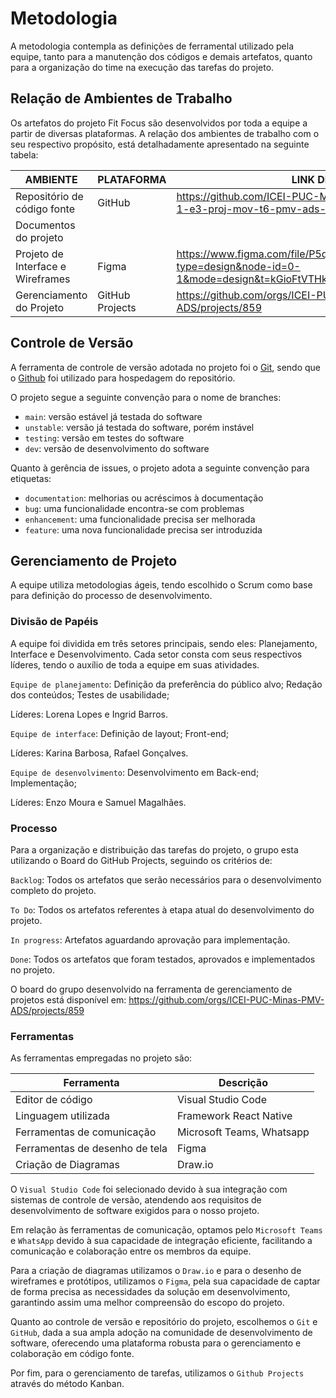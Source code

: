 
# Metodologia

A metodologia contempla as definições de ferramental utilizado pela equipe, tanto para a manutenção dos códigos e demais artefatos, quanto para a organização do time na execução das tarefas do projeto.

## Relação de Ambientes de Trabalho

Os artefatos do projeto Fit Focus são desenvolvidos por toda a equipe a partir de diversas plataformas. A relação dos ambientes de trabalho com o seu respectivo propósito, está detalhadamente apresentado na seguinte tabela:

| AMBIENTE                          | PLATAFORMA      | LINK DE ACESSO                                                                                                                  |
| --------------------------------- | --------------- | ------------------------------------------------------------------------------------------------------------------------------- |
| Repositório de código fonte       | GitHub          | https://github.com/ICEI-PUC-Minas-PMV-ADS/pmv-ads-2024-1-e3-proj-mov-t6-pmv-ads-2024-1-e3-proj-fitfocus |
| Documentos do projeto             |           |        |
| Projeto de Interface e Wireframes | Figma           | https://www.figma.com/file/P5qBH94UsWw7I5iaiJguJ0/FitFocus?type=design&node-id=0-1&mode=design&t=kGioFtVTHkXnIso6-0                   |
| Gerenciamento do Projeto        | GitHub Projects | https://github.com/orgs/ICEI-PUC-Minas-PMV-ADS/projects/859


## Controle de Versão

A ferramenta de controle de versão adotada no projeto foi o
[Git](https://git-scm.com/), sendo que o [Github](https://github.com)
foi utilizado para hospedagem do repositório.

O projeto segue a seguinte convenção para o nome de branches:

- `main`: versão estável já testada do software
- `unstable`: versão já testada do software, porém instável
- `testing`: versão em testes do software
- `dev`: versão de desenvolvimento do software

Quanto à gerência de issues, o projeto adota a seguinte convenção para
etiquetas:

- `documentation`: melhorias ou acréscimos à documentação
- `bug`: uma funcionalidade encontra-se com problemas
- `enhancement`: uma funcionalidade precisa ser melhorada
- `feature`: uma nova funcionalidade precisa ser introduzida

## Gerenciamento de Projeto

A equipe utiliza metodologias ágeis, tendo escolhido o Scrum como base para definição do processo de desenvolvimento.

### Divisão de Papéis

A equipe foi dividida em três setores principais, sendo eles: Planejamento, Interface e Desenvolvimento. Cada setor consta com seus respectivos líderes, tendo o auxílio de toda a equipe em suas atividades.

`Equipe de planejamento`: Definição da preferência do público alvo; Redação dos conteúdos; Testes de usabilidade;

Líderes: Lorena Lopes e Ingrid Barros.

`Equipe de interface`: Definição de layout; Front-end;

Líderes: Karina Barbosa, Rafael Gonçalves.

`Equipe de desenvolvimento`: Desenvolvimento em Back-end; Implementação;

Líderes: Enzo Moura e Samuel Magalhães.

### Processo

Para a organização e distribuição das tarefas do projeto, o grupo esta utilizando o Board do GitHub Projects, seguindo os critérios de:

`Backlog`: Todos os artefatos que serão necessários para o desenvolvimento completo do projeto.

`To Do`: Todos os artefatos referentes à etapa atual do desenvolvimento do projeto.

`In progress`: Artefatos aguardando aprovação para implementação.

`Done`: Todos os artefatos que foram testados, aprovados e implementados no projeto.

O board do grupo desenvolvido na ferramenta de gerenciamento de projetos está disponível em: https://github.com/orgs/ICEI-PUC-Minas-PMV-ADS/projects/859


### Ferramentas

As ferramentas empregadas no projeto são:

| Ferramenta | Descrição | 
| --- | --- | 
| Editor de código | Visual Studio Code | 
| Linguagem utilizada | Framework React Native |
| Ferramentas de comunicação | Microsoft Teams, Whatsapp | 
| Ferramentas de desenho de tela | Figma |
| Criação de Diagramas | Draw.io |

O `Visual Studio Code` foi selecionado devido à sua integração com sistemas de controle de versão, atendendo aos requisitos de desenvolvimento de software exigidos para o nosso projeto. 

Em relação às ferramentas de comunicação, optamos pelo `Microsoft Teams` e `WhatsApp` devido à sua capacidade de integração eficiente, facilitando a comunicação e colaboração entre os membros da equipe.

Para a criação de diagramas utilizamos o `Draw.io` e para o desenho de wireframes e protótipos, utilizamos o `Figma`, pela sua capacidade de captar de forma precisa as necessidades da solução em desenvolvimento, garantindo assim uma melhor compreensão do escopo do projeto.

Quanto ao controle de versão e repositório do projeto, escolhemos o `Git` e `GitHub`, dada a sua ampla adoção na comunidade de desenvolvimento de software, oferecendo uma plataforma robusta para o gerenciamento e colaboração em código fonte.

Por fim, para o gerenciamento de tarefas, utilizamos o `Github Projects` através do método Kanban.
